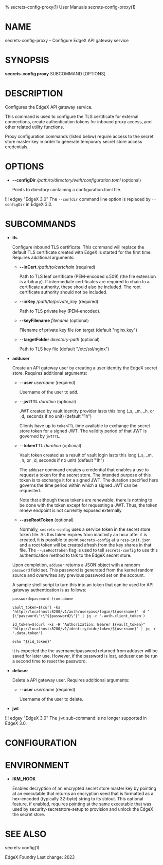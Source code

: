 % secrets-config-proxy(1) User Manuals secrets-config-proxy(1)

# NAME

secrets-config-proxy – Configure EdgeX API gateway service

# SYNOPSIS

**secrets-config proxy** SUBCOMMAND [OPTIONS]

# DESCRIPTION

Configures the EdgeX API gateway service.

This command is used to configure the TLS certificate for external connections, create authentication tokens for inbound proxy access, and other related utility functions.

Proxy configuration commands (listed below) require access to the secret store master key in order to generate temporary secret store access credentials.

# OPTIONS

  * **--configDir** _/path/to/directory/with/configuration.toml_ (optional)

    Points to directory containing a configuration.toml file.

!!! edgey "EdgeX 3.0"
    The `--confdir` command line option is replaced by `--configDir` in EdgeX 3.0.

# SUBCOMMANDS

  * **tls**

    Configure inbound TLS certificate.
    This command will replace the default TLS certificate created with EdgeX is started for the first time.
    Requires additional arguments:

    * **--inCert** _/path/to/certchain_ (required)

      Path to TLS leaf certificate (PEM-encoded x.509) (the file extension is arbitrary).
      If intermediate certificates are required to chain to a certificate authority,
      these should also be included.
      The root certificate authority should not be included.

    * **--inKey** _/path/to/private\_key_ (required)

      Path to TLS private key (PEM-encoded).

    * **--keyFilename** _filename_ (optional)

    	Filename of private key file (on target (default "nginx.key")

    * **--targetFolder** _directory-path_ (optional)

    	Path to TLS key file (default "/etc/ssl/nginx")

  * **adduser**

    Create an API gateway user by creating a user identity the EdgeX secret store.
    Requires additional arguments:

    * **--user** _username_ (required)

      Username of the user to add.

    * **--jwtTTL** _duration_ (optional)

    	JWT created by vault identity provider lasts this long (_s, _m, _h, or _d, seconds if no unit) (default "1h")

      Clients have up to `tokenTTL` time available to exchange the secret store token for a signed JWT.
      The validity period of that JWT is governed by `jwtTTL`.

    * **--tokenTTL** _duration_ (optional)

    	Vault token created as a result of vault login lasts this long  (_s, _m, _h, or _d, seconds if no unit) (default "1h")

      The `adduser` command creates a credential that enables a use to request a token for the secret store.
      The intended purpose of this token is to exchange it for a signed JWT.
      The duration specified here governs the time period within which a signed JWT can be requested.

      Note that although these tokens are renewable, there is nothing to be done with the token
      except for requesting a JWT. Thus, the token renew endpoint is not currently exposed externally.

    * **--useRootToken** (optional)

      Normally, `secrets-config` uses a service token in the secret store token file.
      As this token expires from inactivity an hour after it is created,
      it is possible to point `secrets-config` at a `resp-init.json`
      and a root token will be created afresh from the key shares in that file.
      The `--useRootToken` flag is used to tell `secrets-config`
      to use this authentication method to talk to the EdgeX secret store.

    Upon completion, `adduser` returns a JSON object with a random `password` field set.
    This password is generated from the kernel random source and overwrites any previous password set on the account.

    A sample shell script to turn this into an token that can be used for API gateway authentication is as follows:

    ```shell
    password=password-from-above

    vault_token=$(curl -ks "http://localhost:8200/v1/auth/userpass/login/${username}" -d "{\"password\":\"${password}\"}" | jq -r '.auth.client_token')

    id_token=$(curl -ks -H "Authorization: Bearer ${vault_token}" "http://localhost:8200/v1/identity/oidc/token/${username}" | jq -r '.data.token')

    echo "${id_token}"
    ```

    It is expected the the username/password returned from adduser will be saved for later use.
    However, if the password is lost, adduser can be run a second time to reset the password.

  * **deluser**

    Delete a API gateway user. Requires additional arguments:

    * **--user** _username_ (required)

      Username of the user to delete.


  * **jwt**

!!! edgey "EdgeX 3.0"
    The `jwt` sub-command is no longer supported in EdgeX 3.0.


# CONFIGURATION

# ENVIRONMENT

  * **IKM\_HOOK**

    Enables decryption of an encrypted secret store master key by pointing at an executable that returns an encryption seed that is formatted as a hex-encoded (typically 32-byte) string to its stdout.
    This optional feature, if enabled, requires pointing at the same executable that was used
    by security-secretstore-setup to provision and unlock the EdgeX the secret store.

# SEE ALSO

secrets-config(1)

EdgeX Foundry Last change: 2023
